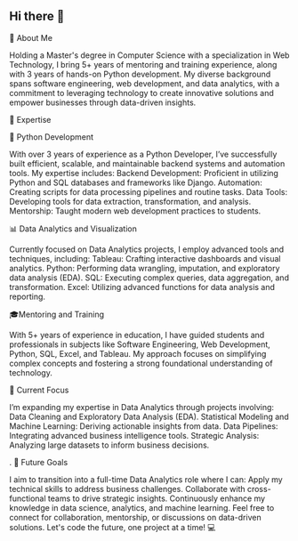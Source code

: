 ## Hi there 👋  

👋 About Me

Holding a Master's degree in Computer Science with a specialization in Web Technology, I bring 5+ years of mentoring and training experience, along with 3 years of hands-on Python development. My diverse background spans software engineering, web development, and data analytics, with a commitment to leveraging technology to create innovative solutions and empower businesses through data-driven insights.

🌟 Expertise

🔧 Python Development

With over 3 years of experience as a Python Developer, I’ve successfully built efficient, scalable, and maintainable backend systems and automation tools. My expertise includes:
Backend Development: Proficient in utilizing Python and SQL databases and frameworks like Django.
Automation: Creating scripts for data processing pipelines and routine tasks.
Data Tools: Developing tools for data extraction, transformation, and analysis.
Mentorship: Taught modern web development practices to students.

📊 Data Analytics and Visualization

Currently focused on Data Analytics projects, I employ advanced tools and techniques, including:
Tableau: Crafting interactive dashboards and visual analytics.
Python: Performing data wrangling, imputation, and exploratory data analysis (EDA).
SQL: Executing complex queries, data aggregation, and transformation.
Excel: Utilizing advanced functions for data analysis and reporting.

🎓Mentoring and Training

With 5+ years of experience in education, I have guided students and professionals in subjects like Software Engineering, Web Development, Python, SQL, Excel, and Tableau. My approach focuses on simplifying complex concepts and fostering a strong foundational understanding of technology.

🚀 Current Focus

I’m expanding my expertise in Data Analytics through projects involving:
Data Cleaning and Exploratory Data Analysis (EDA).
Statistical Modeling and Machine Learning: Deriving actionable insights from data.
Data Pipelines: Integrating advanced business intelligence tools.
Strategic Analysis: Analyzing large datasets to inform business decisions.

.
🎯 Future Goals

I aim to transition into a full-time Data Analytics role where I can:
Apply my technical skills to address business challenges.
Collaborate with cross-functional teams to drive strategic insights.
Continuously enhance my knowledge in data science, analytics, and machine learning.
Feel free to connect for collaboration, mentorship, or discussions on data-driven solutions. Let's code the future, one project at a time! 💻

